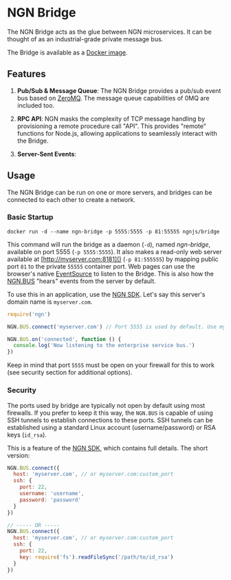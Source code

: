 # NGN Bridge

The NGN Bridge acts as the glue between NGN microservices. It can be thought of
as an industrial-grade private message bus.

The Bridge is available as a [Docker image](https://hub.docker.com/r/ngnjs/bridge/).

## Features

1. **Pub/Sub & Message Queue**: The NGN Bridge provides a pub/sub event bus based 
   on [ZeroMQ](http://zeromq.org). The message queue capabilities of 0MQ are included too.

1. **RPC API**: NGN masks the complexity of TCP message handling by provisioning a
   remote procedure call "API". This provides "remote" functions for Node.js, allowing
   applications to seamlessly interact with the Bridge.
   
1. **Server-Sent Events**:

## Usage

The NGN Bridge can be run on one or more servers, and bridges can be connected to
each other to create a network.

### Basic Startup

```
docker run -d --name ngn-bridge -p 5555:5555 -p 81:55555 ngnjs/bridge
```

This command will run the bridge as a daemon (`-d`), named _ngn-bridge_, available on
port 5555 (`-p 5555:5555`). It also makes a read-only web server available at [http://myserver.com:8181]() (`-p 81:555555`) by mapping public port `81` to the 
private `55555` container port. Web pages can use the browser's native [EventSource](https://developer.mozilla.org/en-US/docs/Web/API/Server-sent_events/Using_server-sent_events) to listen to the Bridge. This is also how the [NGN.BUS]() "hears" events
from the server by default.

To use this in an application, use the [NGN SDK](http://github.com/ngnjs/ngn). Let's say this server's domain name is `myserver.com`. 

```js
require('ngn')

NGN.BUS.connect('myserver.com') // Port 5555 is used by default. Use myserver.com:port to customize.

NGN.BUS.on('connected', function () {
  console.log('Now listening to the enterprise service bus.')
})
```

Keep in mind that port `5555` must be open on your firewall for this to work (see security section for additional options).

### Security

The ports used by bridge are typically not open by default using most firewalls. 
If you prefer to keep it this way, the `NGN.BUS` is capable of
using SSH tunnels to establish connections to these ports. SSH tunnels can be established
using a standard Linux account (username/password) or RSA keys (`id_rsa`).

This is a feature of the [NGN SDK](http://github.com/ngnjs/ngn), which contains full details. The short version:

```js
NGN.BUS.connect({
  host: 'myserver.com', // or myserver.com:custom_port
  ssh: {
    port: 22,
    username: 'username',
    password: 'password'
  }
})

// ----- OR -----
NGN.BUS.connect({
  host: 'myserver.com', // or myserver.com:custom_port
  ssh: {
    port: 22,
    key: require('fs').readFileSync('/path/to/id_rsa')
  }
})
```